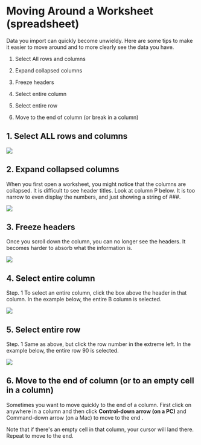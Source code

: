 # Moving Around a Worksheet (spreadsheet)

Data you import can quickly become unwieldy. Here are some tips to make it easier to move around and to more clearly see the data you have. 

1. Select All rows and columns

2. Expand collapsed columns

3. Freeze headers

4. Select entire column

5. Select entire row

6. Move to the end of column (or break in a column)

## 1. Select ALL rows and columns

![][1]

[1]: images/3-moving-around-a-worksheet/1-select-all-rows-and-columns.png

## 2. Expand collapsed columns

When you first open a worksheet, you might notice that the columns are collapsed. It is difficult to see header titles. Look at column P below. It is too narrow to even display the numbers, and just showing a string of ###.

![][2]

[2]: images/3-moving-around-a-worksheet/2-expand-collapsed-columns.png

## 3. Freeze headers

Once you scroll down the column, you can no longer see the headers. It becomes harder to absorb what the information is.

![][3]

[3]: images/3-moving-around-a-worksheet/3-freeze-headers.png

## 4. Select entire column

Step. 1 To select an entire column, click the box above the header in that column. In the example below, the entire B column is selected.

![][4]

[4]: images/3-moving-around-a-worksheet/4-select-entire-column.png

## 5. Select entire row

Step. 1 Same as above, but click the row number in the extreme left. In the example below, the entire row 90 is selected.

![][5]

[5]: images/3-moving-around-a-worksheet/5-select-entire-row.png

## 6. Move to the end of column (or to an empty cell in a column)

Sometimes you want to move quickly to the end of a column. First click on anywhere in a column and then click **Control-down arrow (on a PC)** and Command-down arrow (on a Mac) to move to the end .

Note that if there's an empty cell in that column, your cursor will land there. Repeat to move to the end.